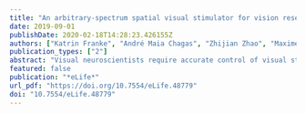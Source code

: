 ```yaml
---
title: "An arbitrary-spectrum spatial visual stimulator for vision research"
date: 2019-09-01
publishDate: 2020-02-18T14:28:23.426155Z
authors: ["Katrin Franke", "André Maia Chagas", "Zhijian Zhao", "Maxime JY Zimmermann", "Philipp Bartel", "Yongrong Qiu", "Klaudia P Szatko", "Tom Baden", "Thomas Euler"]
publication_types: ["2"]
abstract: "Visual neuroscientists require accurate control of visual stimulation. However, few stimulator solutions simultaneously offer high spatio-temporal resolution and free control over the spectra of the light sources, because they rely on off-the-shelf technology developed for human trichromatic vision. Importantly, consumer displays fail to drive UV-shifted short wavelength-sensitive photoreceptors, which strongly contribute to visual behaviour in many animals, including mice, zebrafish and fruit flies. Moreover, many non-mammalian species feature more than three spectral photoreceptor types. Here, we present a flexible, spatial visual stimulator with up to 6 arbitrary spectrum chromatic channels. It combines a standard digital light processing engine with open source hard- and software that can be easily adapted to the experimentalist's needs. We demonstrate the capability of this general visual stimulator experimentally in the in vitro mouse retinal whole-mount and the in vivo zebrafish. With this work, we intend to start a community effort of sharing and developing a common stimulator design for vision research."
featured: false
publication: "*eLife*"
url_pdf: "https://doi.org/10.7554/eLife.48779"
doi: "10.7554/eLife.48779"
---
```


